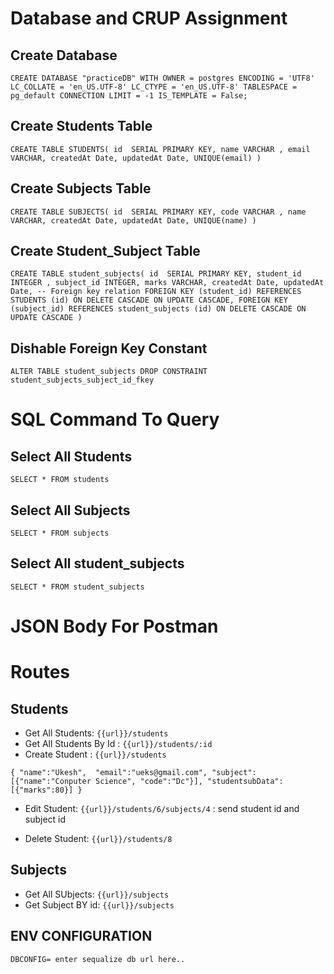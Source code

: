# Database and CRUP Assignment

## Create Database
`
CREATE DATABASE "practiceDB"
    WITH
    OWNER = postgres
    ENCODING = 'UTF8'
    LC_COLLATE = 'en_US.UTF-8'
    LC_CTYPE = 'en_US.UTF-8'
    TABLESPACE = pg_default
    CONNECTION LIMIT = -1
    IS_TEMPLATE = False;
`

## Create Students Table
`
CREATE TABLE STUDENTS(
	id  SERIAL PRIMARY KEY,
	name VARCHAR ,
	email VARCHAR,
	createdAt Date,
	updatedAt Date,
	UNIQUE(email)
)
`
## Create Subjects Table
`
CREATE TABLE SUBJECTS(
	id  SERIAL PRIMARY KEY,
	code VARCHAR ,
	name VARCHAR,
	createdAt Date,
	updatedAt Date,
	UNIQUE(name)
)
`
## Create Student_Subject Table
`
CREATE TABLE student_subjects(
	id  SERIAL PRIMARY KEY,
	student_id INTEGER ,
	subject_id INTEGER,
	marks VARCHAR,
	createdAt Date,
	updatedAt Date,
	-- Foreign key relation
	FOREIGN KEY (student_id) REFERENCES STUDENTS (id) ON DELETE CASCADE ON UPDATE CASCADE,
	FOREIGN KEY (subject_id) REFERENCES student_subjects (id) ON DELETE CASCADE ON UPDATE CASCADE
)
`

## Dishable Foreign Key Constant
`
ALTER TABLE student_subjects
DROP CONSTRAINT student_subjects_subject_id_fkey
`

# SQL Command To Query
## Select All Students
`
SELECT * FROM students
` 
## Select All Subjects
`
SELECT * FROM subjects
` 
## Select All student_subjects
`
SELECT * FROM student_subjects
` 

# JSON Body For Postman


# Routes
## Students
- Get All Students: `{{url}}/students`
- Get All Students By Id : `{{url}}/students/:id`
- Create Student : `{{url}}/students`

`
{
    "name":"Ukesh", 
    "email":"ueks@gmail.com",
    "subject":[{"name":"Conputer Science",
    "code":"Dc"}],
    "studentsubData":[{"marks":80}]
}
`


- Edit Student: `{{url}}/students/6/subjects/4` : send student id and subject id

- Delete Student: `{{url}}/students/8`

## Subjects
- Get All SUbjects: `{{url}}/subjects`
- Get Subject BY id: `{{url}}/subjects`

## ENV CONFIGURATION
`DBCONFIG= enter sequalize db url here..`